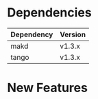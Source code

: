 Dependencies
============

Dependency | Version
-----------|---------
makd       | v1.3.x
tango      | v1.3.x

New Features
============
